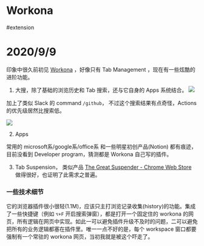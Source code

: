 Workona
===
#extension 

# 2020/9/9

印象中很久前初见 [Workona](https://workona.com/) ，好像只有 Tab Management ，现在有一些炫酷的进阶功能。

1. 大搜，除了基础的浏览历史和 Tab 搜索，还与它自身的 Apps 系统结合。
![](https://i.loli.net/2020/09/09/ku3JYN5DBKTlsQW.png)

加上了类似 Slack 的 command `/github`， 不过这个搜索结果有点奇怪，Actions 的优先级居然比搜索低。

![](https://i.loli.net/2020/09/09/qJK5P3UtCijGZmO.png)

2. Apps

常用的 microsoft系/google系/office系 和一些明星初创产品(Notion) 都有痕迹，目前没看到 Developer program，猜测都是 Workona 自己写的插件。

3. Tab Suspension， 类似产品 [The Great Suspender - Chrome Web Store](https://chrome.google.com/webstore/detail/the-great-suspender/klbibkeccnjlkjkiokjodocebajanakg) 做得很好，也证明了此需求之普遍。

### 一些技术细节

它的浏览器插件很小很轻(1.1M)，应该只主打浏览记录收集(history)的功能。集成了一些快捷键（例如 `⌥+F` 开启搜索弹窗），都是打开一个固定住的 workona 的网页，所有逻辑在网页中实现。如此一可以避免插件升级不及时的问题，二可以避免把所有的业务逻辑都塞在插件里。唯一一点不好的是，每个 workspace 窗口都要强制有一个常驻的 workona 网页，当初我就是被这个吓走了。